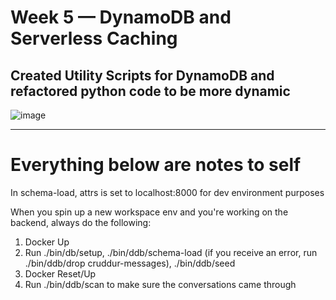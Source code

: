 # Week 5 — DynamoDB and Serverless Caching

  ## Created Utility Scripts for DynamoDB and refactored python code to be more dynamic
  ![image](https://user-images.githubusercontent.com/97846441/227073090-4a611a7d-6698-49db-9c0b-a10a2645570c.png)




--------------------------------------------------
# Everything below are notes to self

In schema-load, attrs is set to localhost:8000 for dev environment purposes

When you spin up a new workspace env and you're working on the backend, always do the following:
  1. Docker Up
  2. Run ./bin/db/setup, ./bin/ddb/schema-load (if you receive an error, run ./bin/ddb/drop cruddur-messages), ./bin/ddb/seed
  3. Docker Reset/Up
  4. Run ./bin/ddb/scan to make sure the conversations came through
 
 
